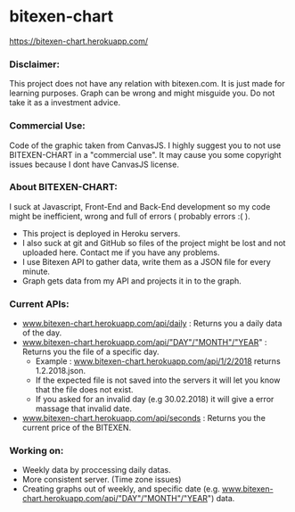 # bitexen-chart

https://bitexen-chart.herokuapp.com/


<h3>
<strong>Disclaimer:</strong> 
</h3>

This project does not have any relation with bitexen.com. It is just made for learning purposes. Graph can be wrong and might misguide you. Do not take it as a investment advice.

<h3>
Commercial Use:
</h3>
Code of the graphic taken from CanvasJS. I highly suggest you to not use BITEXEN-CHART in a "commercial use". It may cause you some copyright issues because I dont have CanvasJS license.

<h3>
About BITEXEN-CHART:
</h3>

I suck at Javascript, Front-End and Back-End development so my code might be inefficient, wrong and full of errors ( probably errors :( ).
  
  - This project is deployed in Heroku servers.
  - I also suck at git and GitHub so files of the project might be lost and not uploaded here. Contact me if you have any problems.
  - I use Bitexen API to gather data, write them as a JSON file for every minute.
  - Graph gets data from my API and projects it in to the graph.
  

<h3>
Current APIs:
</h3>

- www.bitexen-chart.herokuapp.com/api/daily : Returns you a daily data of the day.
- www.bitexen-chart.herokuapp.com/api/"DAY"/"MONTH"/"YEAR" : Returns you the file of a specific day. 
    - Example : www.bitexen-chart.herokuapp.com/api/1/2/2018 returns 1.2.2018.json.
    - If the expected file is not saved into the servers it will let you know that the file does not exist.
    - If you asked for an invalid day (e.g 30.02.2018) it will give a error massage that invalid date.
- www.bitexen-chart.herokuapp.com/api/seconds : Returns you the current price of the BITEXEN.

<h3>
Working on:
</h3>

  - Weekly data by proccessing daily datas.
  - More consistent server. (Time zone issues)
  - Creating graphs out of weekly, and specific date (e.g. www.bitexen-chart.herokuapp.com/api/"DAY"/"MONTH"/"YEAR") data. 
